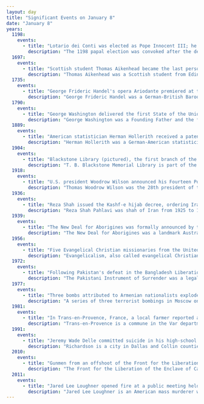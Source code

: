 ```yaml
---
layout: day
title: "Significant Events on January 8"
date: "January 8"
years:
  1198:
    events:
      - title: "Lotario dei Conti was elected as Pope Innocent III; he later worked to restore papal power in Rome."
        description: "The 1198 papal election was convoked after the death of Pope Celestine III; it ended with the election of Cardinal Lotario dei Conti di Segni, who took the name Innocent III. In this election for the first time the new pope was elected per scrutinium."
  1697:
    events:
      - title: "Scottish student Thomas Aikenhead became the last person in Great Britain to be executed for blasphemy."
        description: "Thomas Aikenhead was a Scottish student from Edinburgh, who was prosecuted and executed at the age of 20, on a charge of blasphemy under the Blasphemy Act 1661 and Blasphemy Act 1695. He was the last person in Great Britain to be executed for blasphemy. His execution occurred 85 years after the death of Edward Wightman (1612), the last person to be burned at the stake for heresy in England."
  1735:
    events:
      - title: "George Frideric Handel's opera Ariodante premiered at the Covent Garden Theatre in London."
        description: "George Frideric Handel was a German-British Baroque composer well-known for his operas, oratorios, anthems, concerti grossi, and organ concerti."
  1790:
    events:
      - title: "George Washington delivered the first State of the Union address in New York City, then the provisional capital of the United States."
        description: "George Washington was a Founding Father and the first president of the United States, serving from 1789 to 1797. As commander of the Continental Army, Washington led Patriot forces to victory in the American Revolutionary War against the British Empire. He is commonly known as the Father of His Country for his role in bringing about American independence."
  1889:
    events:
      - title: "American statistician Herman Hollerith received a patent for his electromechanical tabulating machine for punched-card data."
        description: "Herman Hollerith was a German-American statistician, inventor, and businessman who developed an electromechanical tabulating machine for punched cards to assist in summarizing information and, later, in accounting. His invention of the punched card tabulating machine, patented in 1884, marks the beginning of the era of mechanized binary code and semiautomatic data processing systems, and his concept dominated that landscape for nearly a century."
  1904:
    events:
      - title: "Blackstone Library (pictured), the first branch of the Chicago Public Library system, was dedicated."
        description: "T. B. Blackstone Memorial Library is part of the Chicago Public Library (CPL) System and is named for library benefactor Timothy Blackstone. The building was designed by Chicago architect Solon S. Beman. It is now known as the Chicago Public Library – Blackstone Branch and commonly referred to as Blackstone Library, or Blackstone Branch and sometimes Blackstone for short. The Concord Granite building's two-year construction started in 1902, and it was dedicated on January 8, 1904. Blackstone Library marks the beginning of the CPL Branch System as the first dedicated branch. Blackstone is also the only branch of the 79-branch Chicago Public Library branch system that was constructed using private funding. The Blackstone Library is designated as a Chicago Landmark."
  1918:
    events:
      - title: "U.S. president Woodrow Wilson announced his Fourteen Points for a moral cause and for post–World War I peace in Europe."
        description: "Thomas Woodrow Wilson was the 28th president of the United States, serving from 1913 to 1921. He was the only Democrat to serve as president during the Progressive Era when Republicans dominated the presidency and legislative branches. As president, Wilson changed the nation's economic policies and led the United States into World War I. He was the leading architect of the League of Nations, and his stance on foreign policy came to be known as Wilsonianism."
  1936:
    events:
      - title: "Reza Shah issued the Kashf-e hijab decree, ordering Iranian police to remove hijabs from any women in public."
        description: "Reza Shah Pahlavi was shah of Iran from 1925 to 1941 and founder of the Pahlavi dynasty. Originally a military officer, he became a politician, serving as minister of war and prime minister of Iran, and was elected shah following the deposition of the last monarch of the Qajar dynasty. Reza Shah's reign ended when he was forced to abdicate after the Anglo-Soviet invasion of Iran in 1941. He was succeeded by his eldest son, Mohammad Reza Shah. A moderniser, Reza Shah clashed with the Shia clergy and introduced social, economic, and political reforms during his reign, ultimately laying the foundations of the modern Iranian state. Therefore, he is regarded by many as the founder of modern Iran."
  1939:
    events:
      - title: "The New Deal for Aborigines was formally announced by the Australian government, providing for full civil rights for Indigenous Australians in exchange for cultural assimilation."
        description: "The New Deal for Aborigines was a landmark Australian federal government policy statement on Indigenous Australians. The policy was announced in December 1938 by interior minister John McEwen and detailed in a white paper released in February 1939. It provided for Indigenous people to be granted full civil rights in conjunction with a process of cultural assimilation."
  1956:
    events:
      - title: "Five Evangelical Christian missionaries from the United States were killed by the Huaorani in the rainforest of Ecuador shortly after making contact with them."
        description: "Evangelicalism, also called evangelical Christianity or evangelical Protestantism, is a worldwide interdenominational movement within Protestant Christianity that puts primary emphasis on evangelization. The word evangelical comes from the Greek word for 'good news'. The Gospel story of the salvation from sin is considered 'the good news'. The process of personal conversion involves complete surrender to Jesus Christ. The conversion process is authoritatively guided by the Bible, the God in Christianity's revelation to humanity. Critics of the conceptualization of evangelicalism argue that it is too broad, too diverse, or too ill-defined to be adequately seen as a movement or a single movement."
  1972:
    events:
      - title: "Following Pakistan's defeat in the Bangladesh Liberation War, President Zulfikar Ali Bhutto released Bangladeshi politician Sheikh Mujibur Rahman (pictured) from prison in response to international pressure."
        description: "The Pakistani Instrument of Surrender was a legal document signed between India and Pakistan to end the Bangladesh Liberation War and the Indo-Pakistani War of 1971. Per the trilateral agreement, the Pakistani government surrendered the Armed Forces Eastern Command, thereby enabling the establishment of the People's Republic of Bangladesh over the territory of East Pakistan. The document was signed by India's Lt. Gen Jagjit Singh Aurora and Pakistan's A. A. K. Niazi, and led to the surrender of 93,000 Pakistani soldiers — the world's largest surrender in terms of number of personnel since World War II. Despite the agreement, Pakistan did not formally recognize Bangladeshi sovereignty until February 1974."
  1977:
    events:
      - title: "Three bombs attributed to Armenian nationalists exploded across Moscow, killing seven people and injuring 37 people."
        description: "A series of three terrorist bombings in Moscow on 8 January 1977 killed seven people and seriously injured 37 others. No one claimed responsibility for the bombings, although three members of an Armenian nationalist organization were executed early in 1979 after a KGB investigation and a secret trial. Some Soviet dissidents said that the suspects had an alibi. Soon after the event Andrei Sakharov issued a public appeal, expressing concern that the bombings might 'be a new provocation on the part of the organs of repression'. According to historian Jay Bergman, 'who actually caused the explosion has never been determined conclusively'."
  1981:
    events:
      - title: "In Trans-en-Provence, France, a local farmer reported a UFO sighting claimed to be 'perhaps the most completely and carefully documented sighting of all time'."
        description: "Trans-en-Provence is a commune in the Var department in the Provence-Alpes-Côte d'Azur region in southeastern France."
  1991:
    events:
      - title: "Jeremy Wade Delle committed suicide in his high-school class in Richardson, Texas, an event that inspired the Pearl Jam song 'Jeremy'."
        description: "Richardson is a city in Dallas and Collin counties in the U.S. state of Texas. As of the 2020 United States census, the city had a total population of 119,469. Richardson is an inner suburb of the city of Dallas."
  2010:
    events:
      - title: "Gunmen from an offshoot of the Front for the Liberation of the Enclave of Cabinda attacked the bus transporting the Togo national football team to the Africa Cup of Nations in Angola, killing three people."
        description: "The Front for the Liberation of the Enclave of Cabinda is a guerrilla and political movement fighting for the independence of the Angolan province of Cabinda. Formerly under Portuguese administration, with the independence of Angola from Portugal in 1975, the territory became an exclave province of the newly independent Angola. The FLEC fights the Cabinda War in the region occupied by the former kingdoms of Kakongo, Loango, and N'Goyo."
  2011:
    events:
      - title: "Jared Lee Loughner opened fire at a public meeting held by U.S. representative Gabby Giffords in Tucson, Arizona, killing six people and injuring twelve others."
        description: "Jared Lee Loughner is an American mass murderer who pleaded guilty to 19 charges of murder and attempted murder in connection with the January 8, 2011, Tucson shooting, in which he shot and severely injured U.S. Representative Gabby Giffords, and killed six people, including Chief U.S. District Court Judge John Roll, Gabe Zimmerman, a member of Giffords's staff, and a 9-year-old girl, Christina-Taylor Green. Loughner shot and injured a total of 13 people, including one man who was injured while subduing him."
---
```


